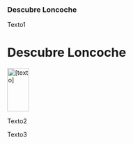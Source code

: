 <!DOCTYPE HTML>

<html lang="es">

<head>

<title>Descubre Loncoche</title>

<meta charset="UTF-8">

<meta name="description" content="Descripción">

</head>

<body>

<div class=”barra-lateral”>

<h3>Descubre Loncoche</h3>

<p>Texto1</p>

</div>

<div class=”contenido”>

<h1>Descubre Loncoche</h1>

<img src="Imagen.jpg" alt="[texto]" height="100" width="50">

<p>Texto2</p>

<p>Texto3 </p>

</div>

</body>

</html